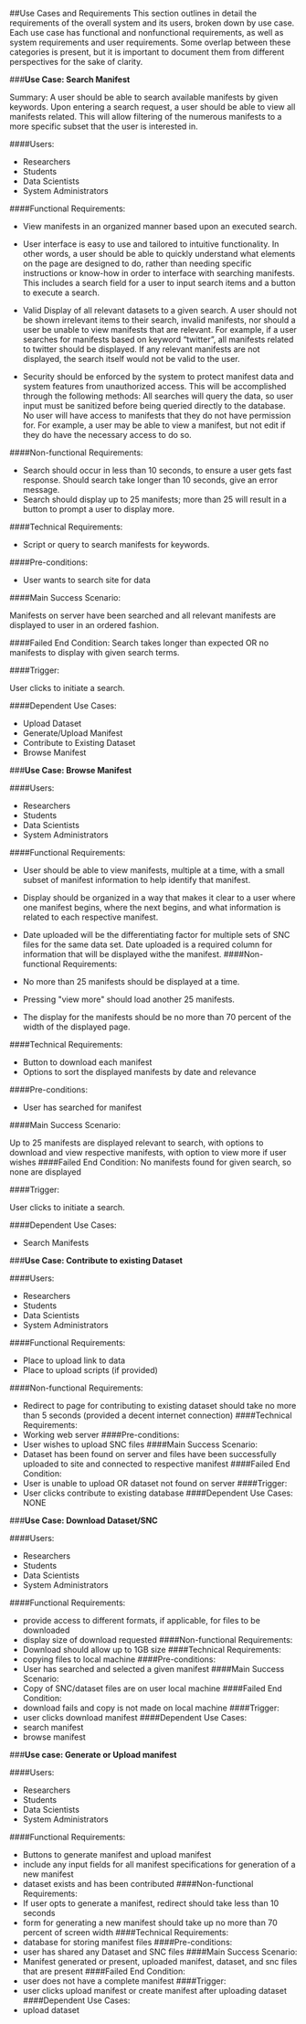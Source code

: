 ﻿##Use Cases and Requirements
This section outlines in detail the requirements of the overall system and its users, broken down by use case. Each use case has functional and nonfunctional requirements, as well as system requirements and user requirements. Some overlap between these categories is present, but it is important to document them from different perspectives for the sake of clarity.




###**Use Case: Search Manifest**


Summary: A user should be able to search available manifests by given keywords. Upon entering a search request, a user should be able to view all manifests related. This will allow filtering of the numerous manifests to a more specific subset that the user is interested in.


####Users:

- Researchers
- Students 
- Data Scientists
- System Administrators


####Functional Requirements:

- View manifests in an organized manner based upon an executed search.

- User interface is easy to use and tailored to intuitive functionality. In other words, a user should be able to quickly understand what elements on the page are designed to do, rather than needing specific instructions or know-how in order to interface with searching manifests. This includes a search field for a user to input search items and a button to execute a search.

- Valid Display of all relevant datasets to a given search. A user should not be shown irrelevant items to their search, invalid manifests, nor should a user be unable to view manifests that are relevant. For example, if a user searches for manifests based on keyword “twitter”, all manifests related to twitter should be displayed. If any relevant manifests are not displayed, the search itself would not be valid to the user.

- Security should be enforced by the system to protect manifest data and system features from unauthorized access. This will be accomplished through the following methods:
All searches will query the data, so user input must be sanitized before being queried directly to the database. 
No user will have access to manifests that they do not have permission for. For example, a user may be able to view a manifest, but not edit if they do have the necessary access to do so. 

####Non-functional Requirements:

- Search should occur in less than 10 seconds, to ensure a user gets fast response. Should search take longer than 10 seconds, give an error message.
- Search should display up to 25 manifests; more than 25 will result in a button to prompt a user to display more. 

####Technical Requirements:
- Script or query to search manifests for keywords.


####Pre-conditions:
- User wants to search site for data


####Main Success Scenario:

Manifests on server have been searched and all relevant manifests are displayed to user in an ordered fashion.

####Failed End Condition:
Search takes longer than expected OR no manifests to display with given search terms. 

####Trigger:

User clicks to initiate a search.

####Dependent Use Cases:
- Upload Dataset
- Generate/Upload Manifest
- Contribute to Existing Dataset
- Browse Manifest


###**Use Case: Browse Manifest**

####Users:

- Researchers
- Students 
- Data Scientists
- System Administrators


####Functional Requirements:

- User should be able to view manifests, multiple at a time, with a small subset of manifest information to help identify that manifest.
- Display should be organized in a way that makes it clear to a user where one manifest begins, where the next begins, and what information is related to each respective manifest.
- Date uploaded will be the differentiating factor for multiple sets of SNC files for the same data set. Date uploaded is a required column for information that will be displayed withe the manifest.
####Non-functional Requirements:

- No more than 25 manifests should be displayed at a time. 
- Pressing "view more" should load another 25 manifests.
- The display for the manifests should be no more than 70 percent of the width of the displayed page. 

####Technical Requirements:
- Button to download each manifest
- Options to sort the displayed manifests by date and relevance 


####Pre-conditions:
- User has searched for manifest


####Main Success Scenario:

Up to 25 manifests are displayed relevant to search, with options to download and view respective manifests, with option to view more if user wishes
####Failed End Condition:
No manifests found for given search, so none are displayed

####Trigger:

User clicks to initiate a search.

####Dependent Use Cases:
- Search Manifests

###**Use Case: Contribute to existing Dataset**

####Users:

- Researchers
- Students 
- Data Scientists
- System Administrators

####Functional Requirements:

- Place to upload link to data
- Place to upload scripts (if provided)

####Non-functional Requirements:
- Redirect to page for contributing to existing dataset should take no more than 5 seconds (provided a decent internet connection)
####Technical Requirements:
- Working web server 
####Pre-conditions:
- User wishes to upload SNC files
####Main Success Scenario:
- Dataset has been found on server and files have been successfully uploaded to site and connected to respective manifest 
####Failed End Condition:
- User is unable to upload OR dataset not found on server
####Trigger:
- User clicks contribute to existing database
####Dependent Use Cases:
NONE

###**Use Case: Download Dataset/SNC**

####Users:

- Researchers
- Students 
- Data Scientists
- System Administrators


####Functional Requirements:
- provide access to different formats, if applicable, for files to be downloaded
- display size of download requested
####Non-functional Requirements:
- Download should allow up to 1GB size 
####Technical Requirements:
- copying files to local machine
####Pre-conditions:
- User has searched and selected a given manifest
####Main Success Scenario:
- Copy of SNC/dataset files are on user local machine
####Failed End Condition:
- download fails and copy is not made on local machine
####Trigger:
-  user clicks download manifest 
####Dependent Use Cases:
- search manifest
- browse manifest

###**Use case: Generate or Upload manifest**

####Users:

- Researchers
- Students 
- Data Scientists
- System Administrators

####Functional Requirements:
- Buttons to generate manifest and upload manifest
- include any input fields for all manifest specifications for generation of a new manifest
- dataset exists and has been contributed 
####Non-functional Requirements:
- If user opts to generate a manifest, redirect should take less than 10 seconds
- form for generating a new manifest should take up no more than 70 percent of screen width
####Technical Requirements:
- database for storing manifest files
####Pre-conditions:
- user has shared any Dataset and SNC files
####Main Success Scenario:
- Manifest generated or present, uploaded manifest, dataset, and snc files that are present
####Failed End Condition:
- user does not have a complete manifest
####Trigger:
- user clicks upload manifest or create manifest after uploading dataset 
####Dependent Use Cases:
- upload dataset 
